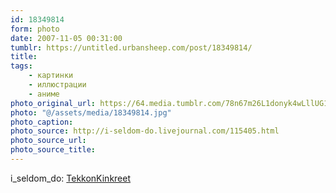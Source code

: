 ```yaml
---
id: 18349814
form: photo
date: 2007-11-05 00:31:00
tumblr: https://untitled.urbansheep.com/post/18349814/
title:
tags:
    - картинки
    - иллюстрации
    - аниме
photo_original_url: https://64.media.tumblr.com/78n67m26L1donyk4wLllUG1Y_500.jpg
photo: "@/assets/media/18349814.jpg"
photo_caption:
photo_source: http://i-seldom-do.livejournal.com/115405.html
photo_source_url:
photo_source_title:
---
```


<p>i_seldom_do: <a href="http://i-seldom-do.livejournal.com/115405.html">TekkonKinkreet</a></p>
